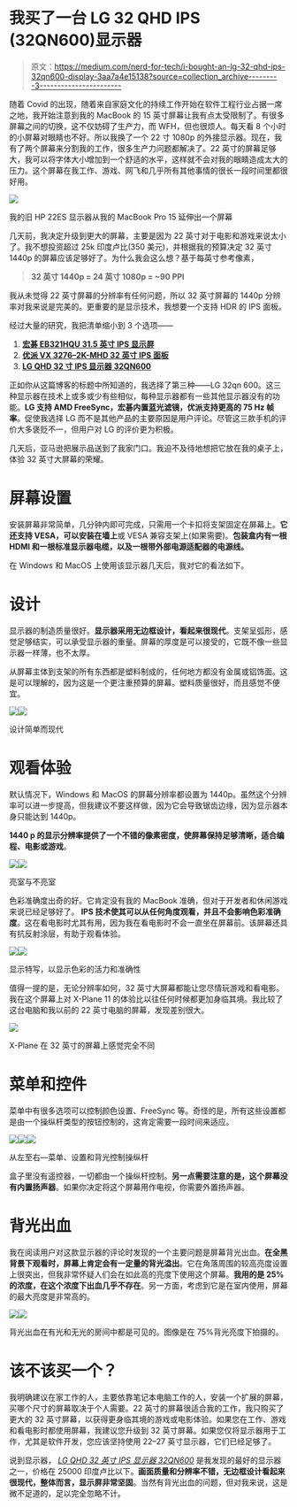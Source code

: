 # 我买了一台 LG 32 QHD IPS (32QN600)显示器

> 原文：<https://medium.com/nerd-for-tech/i-bought-an-lg-32-qhd-ips-32qn600-display-3aa7a4e15138?source=collection_archive---------3----------------------->

随着 Covid 的出现，随着来自家庭文化的持续工作开始在软件工程行业占据一席之地，我开始注意到我的 MacBook 的 15 英寸屏幕让我有点太受限制了。有很多屏幕之间的切换，这不仅妨碍了生产力，而 WFH，但也很烦人。每天看 8 个小时的小屏幕对眼睛也不好。所以我换了一个 22 寸 1080p 的外接显示器。现在，我有了两个屏幕来分割我的工作，很多生产力问题都解决了。22 英寸的屏幕足够大，我可以将字体大小增加到一个舒适的水平，这样就不会对我的眼睛造成太大的压力。这个屏幕在我工作、游戏、网飞和几乎所有其他事情的很长一段时间里都很好用。

![](img/da552270e26f24981b23363f3e46b91f.png)

我的旧 HP 22ES 显示器从我的 MacBook Pro 15 延伸出一个屏幕

几天前，我决定升级到更大的屏幕，主要是因为 22 英寸对于电影和游戏来说太小了。我不想投资超过 25k 印度卢比(350 美元)，并根据我的预算决定 32 英寸 1440p 的屏幕应该足够好了。为什么我会这么想？基于每英寸参考像素，

> **32 英寸 1440p = 24 英寸 1080p = ~90 PPI**

我从未觉得 22 英寸屏幕的分辨率有任何问题，所以 32 英寸屏幕的 1440p 分辨率对我来说是完美的。更重要的是显示技术，我想要一个支持 HDR 的 IPS 面板。

经过大量的研究，我把清单缩小到 3 个选项——

1.  [**宏碁 EB321HQU 31.5 英寸 IPS 显示屏**](https://www.amazon.in/Acer-EB321HQU-32Inch-2560x1440-Monitor/dp/B077BSWLTL/ref=sr_1_2?dchild=1&keywords=acer+32%22+1440p&qid=1623842325&s=computers&sr=1-2)
2.  [**优派 VX 3276–2K-MHD 32 英寸 IPS 面板**](https://www.amazon.in/VIEWSONIC-VX3276-2K-MHD-32-IPS-Monitor/dp/B0787XMLZQ/ref=sr_1_3?dchild=1&keywords=viewsonic+32%22&qid=1623842490&s=computers&sr=1-3)
3.  [**LG QHD 32 寸 IPS 显示器 32QN600**](https://www.amazon.in/gp/product/B08CF59SKW/ref=ppx_yo_dt_b_asin_title_o00_s00?ie=UTF8&psc=1)

正如你从这篇博客的标题中所知道的，我选择了第三种——LG 32qn 600。这三种显示器在技术上或多或少有些相似，每种显示器都有一些其他显示器没有的功能。**LG 支持 AMD FreeSync，宏碁内置蓝光滤镜，优派支持更高的 75 Hz 帧率**。促使我选择 LG 而不是其他产品的主要原因是用户评论。尽管这三款手机的评价大多褒贬不一，但用户对 LG 的评价更为积极。

几天后，亚马逊把展示品送到了我家门口。我迫不及待地想把它放在我的桌子上，体验 32 英寸大屏幕的荣耀。

# 屏幕设置

安装屏幕非常简单，几分钟内即可完成，只需用一个卡扣将支架固定在屏幕上。**它还支持 VESA，可以安装在墙上**或 VESA 兼容支架上(如果需要)。**包装盒内有一根 HDMI 和一根标准显示器电缆，以及一根带外部电源适配器的电源线。**

在 Windows 和 MacOS 上使用该显示器几天后，我对它的看法如下。

# 设计

显示器的制造质量很好。**显示器采用无边框设计，看起来很现代**。支架呈弧形，感觉足够结实，可以承受显示器的重量。屏幕的厚度是可以接受的，它既不像一些显示器一样薄，也不太厚。

从屏幕主体到支架的所有东西都是塑料制成的，任何地方都没有金属或铝饰面。这是可以理解的，因为这是一个更注重预算的屏幕。塑料质量很好，而且感觉不便宜。

![](img/271714182fdeb54c784485c58ce3db6f.png)![](img/e6e83866cf45425a714288afd3acf7f7.png)

设计简单而现代

# 观看体验

默认情况下，Windows 和 MacOS 的屏幕分辨率都设置为 1440p。虽然这个分辨率可以进一步提高，但我建议不要这样做，因为它会导致锯齿边缘，因为显示器本身只能达到 1440p。

**1440 p 的显示分辨率提供了一个不错的像素密度，使屏幕保持足够清晰，适合编程、电影或游戏**。

![](img/35db1daffcf544539a8d70da83850f0e.png)![](img/de24ec23b58d6fa08ad96317aeec892f.png)

亮室与不亮室

色彩准确度出奇的好。它肯定没有我的 MacBook 准确，但对于开发者和休闲游戏来说已经足够好了。 **IPS 技术使其可以从任何角度观看，并且不会影响色彩准确度**。这在看电影时尤其有用，因为我在看电影时不会一直坐在屏幕前。该屏幕还具有抗反射涂层，有助于观看体验。

![](img/5d5b5e99fbb9606041d1322d0d52e0a6.png)![](img/c5c026a165e979fae7779f554562c7c8.png)

显示特写，以显示色彩的活力和准确性

值得一提的是，无论分辨率如何，32 英寸大屏幕都能让您尽情玩游戏和看电影。我在这个屏幕上对 X-Plane 11 的体验比以往任何时候都更加身临其境。我比较了这台电脑和我以前的 22 英寸电脑的屏幕，发现差别很大。

![](img/bfe0f851f867372401628ea3453f1957.png)

X-Plane 在 32 英寸的屏幕上感觉完全不同

# 菜单和控件

菜单中有很多选项可以控制颜色设置、FreeSync 等。奇怪的是，所有这些设置都是由一个操纵杆类型的按钮控制的，这肯定需要一段时间来适应。

![](img/e969dd4cbd13015cad31e3519c08e924.png)![](img/ceb4d4a9baf27feb4bed46c4c64793fc.png)![](img/04a3fef9374aacfebc7a8adacdcb53d1.png)

从左至右—菜单、设置和背光控制操纵杆

盒子里没有遥控器，一切都由一个操纵杆控制。**另一点需要注意的是，这个屏幕没有内置扬声器**。如果你决定将这个屏幕用作电视，你需要外置扬声器。

# 背光出血

我在阅读用户对这款显示器的评论时发现的一个主要问题是屏幕背光出血。**在全黑背景下观看时，屏幕上肯定会有一定量的背光溢出**。它在角落周围的较高亮度设置上很突出，但我非常怀疑人们会在如此高的亮度下使用这个屏幕。**我用的是 25%的浓度，在这个浓度下出血几乎不存在**。另一方面，考虑到它是在室内使用，屏幕的最大亮度是非常高的。

![](img/6d62becfc4bc5d7f48d6a74b437bb0ae.png)![](img/6986f0a56f319a31c7370f0b8df3c3b9.png)

背光出血在有光和无光的房间中都是可见的。图像是在 75%背光亮度下拍摄的。

# 该不该买一个？

我明确建议在家工作的人，主要依靠笔记本电脑工作的人，安装一个扩展的屏幕，买哪个尺寸的屏幕取决于个人需要。22 英寸的屏幕很适合我的工作，我只购买了更大的 32 英寸屏幕，以获得更身临其境的游戏或电影体验。如果您在工作、游戏和看电影时都使用屏幕，我建议您升级到 32 英寸屏幕。如果您仅将显示器用于工作，尤其是软件开发，您应该坚持使用 22–27 英寸显示器，它们已经足够了。

说到显示器， [*LG QHD 32 英寸 IPS 显示器 32QN600*](https://www.amazon.in/gp/product/B08CF59SKW/ref=ppx_yo_dt_b_asin_title_o00_s00?ie=UTF8&psc=1) 是我发现的最好的显示器之一，价格在 25000 印度卢比以下。**画面质量和分辨率不错，无边框设计看起来很现代，整体而言，显示屏非常坚固**。当然有背光出血的问题，但对我来说，这是微不足道的，足以完全忽略不计。
